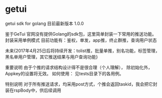 # getui
getui sdk for golang
目前最新版本 1.0.0

鉴于GeTui 官网没有提供Golang的sdk包，这里简单封装一下常用的推送功能。
封装采用单例模式
目前功能有：鉴权，单发，app推，终止群推，查询用户状态

未来{2017年4月25日后将持续开发：tolist推，批量单推，别名功能，标签管理，黑名单用户管理，其它推送结果与用户查询功能}

重要说明
由于个推的请求结构设计得不是很合理（个人理解），
除初始化外，Appkey的设置将无效。
如何使用：
见tests目录下的各用例。


特别说明
对于所有推送请求，均采用post方式，个推会返回taskid，我会把它封装在rspBody中，供后续调用